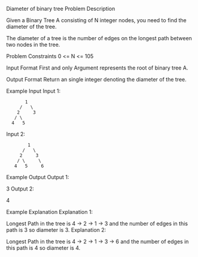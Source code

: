 Diameter of binary tree
Problem Description

Given a Binary Tree A consisting of N integer nodes, you need to find the diameter of the tree.

The diameter of a tree is the number of edges on the longest path between two nodes in the tree.



Problem Constraints
0 <= N <= 105



Input Format
First and only Argument represents the root of binary tree A.



Output Format
Return an single integer denoting the diameter of the tree.



Example Input
Input 1:

           1
         /   \
        2     3
       / \
      4   5
Input 2:

            1
          /   \
         2     3
        / \     \
       4   5     6


Example Output
Output 1:

3
Output 2:

4


Example Explanation
Explanation 1:

Longest Path in the tree is 4 -> 2 -> 1 -> 3 and the number of edges in this path is 3 so diameter is 3.
Explanation 2:

Longest Path in the tree is 4 -> 2 -> 1 -> 3 -> 6 and the number of edges in this path is 4 so diameter is 4.